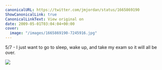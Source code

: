 ```yaml
---
canonicalURL: https://twitter.com/jmjordan/status/1665869190
ShowCanonicalLink: true
CanonicalLinkText: View original on
date: 2009-05-01T03:04:04+00:00
cover:
  image: "/images/1665869190-7245916.jpg"
---
```

5/7 - I just want to go to sleep, wake up, and take my exam so it will all be over. 

![](/images/1665869190-7245916.jpg)